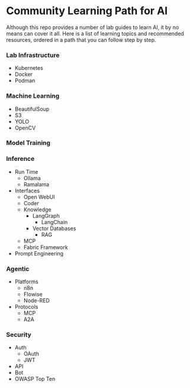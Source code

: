 # Community Learning Path for AI
Although this repo provides a number of lab guides to learn AI, it by no means can cover it all. Here is a list of learning topics and recommended resources, ordered in a path that you can follow step by step.

### Lab Infrastructure
- Kubernetes
- Docker
- Podman

### Machine Learning
- BeautifulSoup
- S3
- YOLO
- OpenCV

### Model Training

### Inference
- Run Time
  - Ollama
  - Ramalama
- Interfaces
  - Open WebUI
  - Coder
  - Knowledge
    - LangGraph
      - LangChain
    - Vector Databases
      - RAG
  - MCP
  - Fabric Framework
- Prompt Engineering

### Agentic
- Platforms
  - n8n
  - Flowise
  - Node-RED
- Protocols
  - MCP
  - A2A

### Security
- Auth
  - OAuth
  - JWT
- API
- Bot
- OWASP Top Ten
